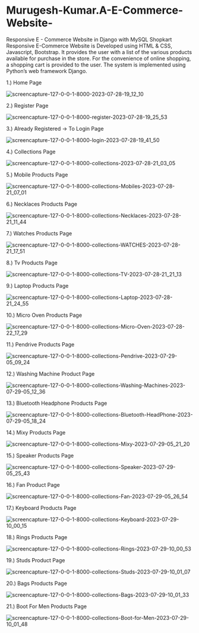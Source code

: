 # Murugesh-Kumar.A-E-Commerce-Website-
Responsive E - Commerce Website in Django with MySQL
Shopkart Responsive E-Commerce Website is Developed using HTML & CSS, Javascript, Bootstrap. It provides the user with a list of the various products available for purchase
in the store. For the convenience of online shopping, a shopping cart is provided to the user. The system is implemented using Python’s web framework Django.

1.) Home Page

![screencapture-127-0-0-1-8000-2023-07-28-19_12_10](https://github.com/MURUGESHKUMARa/Murugesh-Kumar.A-E-Commerce-Website-/assets/137079672/0d86ef60-c63c-433f-a8b8-44e7a93b8dac)

2.) Register Page

![screencapture-127-0-0-1-8000-register-2023-07-28-19_25_53](https://github.com/MURUGESHKUMARa/Murugesh-Kumar.A-E-Commerce-Website-/assets/137079672/860669fb-eb86-4ce1-a48f-490d2bcc5a13)

3.) Already Registered -> To Login Page


![screencapture-127-0-0-1-8000-login-2023-07-28-19_41_50](https://github.com/MURUGESHKUMARa/Murugesh-Kumar.A-E-Commerce-Website-/assets/137079672/f9089d9c-3674-4548-90e7-19a351c032c8)

4.) Collections Page

![screencapture-127-0-0-1-8000-collections-2023-07-28-21_03_05](https://github.com/MURUGESHKUMARa/Murugesh-Kumar.A-E-Commerce-Website-/assets/137079672/100a78b6-b18c-419b-8661-c7471cff6542)

5.) Mobile Products Page

![screencapture-127-0-0-1-8000-collections-Mobiles-2023-07-28-21_07_01](https://github.com/MURUGESHKUMARa/Murugesh-Kumar.A-E-Commerce-Website-/assets/137079672/98f4c0bf-3abe-4159-ab9e-91d6dbefedd6)

6.) Necklaces Products Page

![screencapture-127-0-0-1-8000-collections-Necklaces-2023-07-28-21_11_44](https://github.com/MURUGESHKUMARa/Murugesh-Kumar.A-E-Commerce-Website-/assets/137079672/31cbb6f1-029f-4748-a1c6-defccccd47fd)

7.) Watches Products Page

![screencapture-127-0-0-1-8000-collections-WATCHES-2023-07-28-21_17_51](https://github.com/MURUGESHKUMARa/Murugesh-Kumar.A-E-Commerce-Website-/assets/137079672/437ef856-7b49-41e5-a124-40b2f987f44c)

8.) Tv Products Page

![screencapture-127-0-0-1-8000-collections-TV-2023-07-28-21_21_13](https://github.com/MURUGESHKUMARa/Murugesh-Kumar.A-E-Commerce-Website-/assets/137079672/26450e6b-34e6-4d32-9a74-9ee90eb9ad26)

9.) Laptop Products Page

![screencapture-127-0-0-1-8000-collections-Laptop-2023-07-28-21_24_55](https://github.com/MURUGESHKUMARa/Murugesh-Kumar.A-E-Commerce-Website-/assets/137079672/dab0bf6b-cbee-48d1-bee6-2946778fc84c)

10.) Micro Oven Products Page

![screencapture-127-0-0-1-8000-collections-Micro-Oven-2023-07-28-22_17_29](https://github.com/MURUGESHKUMARa/Murugesh-Kumar.A-E-Commerce-Website-/assets/137079672/c13ec6dc-cffd-413b-a524-6f1a5198de1a)

11.) Pendrive Products Page

![screencapture-127-0-0-1-8000-collections-Pendrive-2023-07-29-05_09_24](https://github.com/MURUGESHKUMARa/Murugesh-Kumar.A-E-Commerce-Website-/assets/137079672/d79c3f81-ee8b-420c-ba6c-e91d0d1ce5fc)

12.) Washing Machine Product Page

![screencapture-127-0-0-1-8000-collections-Washing-Machines-2023-07-29-05_12_36](https://github.com/MURUGESHKUMARa/Murugesh-Kumar.A-E-Commerce-Website-/assets/137079672/a065bd50-4e81-4361-94d1-b7590d470efd)

13.) Bluetooth Headphone Products Page

![screencapture-127-0-0-1-8000-collections-Bluetooth-HeadPhone-2023-07-29-05_18_24](https://github.com/MURUGESHKUMARa/Murugesh-Kumar.A-E-Commerce-Website-/assets/137079672/c976d97a-ce31-4b76-8ad5-58430bae15b8)

14.) Mixy Products Page

![screencapture-127-0-0-1-8000-collections-Mixy-2023-07-29-05_21_20](https://github.com/MURUGESHKUMARa/Murugesh-Kumar.A-E-Commerce-Website-/assets/137079672/5299ede5-7f5d-40e8-9460-e208c4322795)

15.) Speaker Products Page

![screencapture-127-0-0-1-8000-collections-Speaker-2023-07-29-05_25_43](https://github.com/MURUGESHKUMARa/Murugesh-Kumar.A-E-Commerce-Website-/assets/137079672/84915e96-ddb3-425c-8855-29ed04e7016d)

16.) Fan Product Page

![screencapture-127-0-0-1-8000-collections-Fan-2023-07-29-05_26_54](https://github.com/MURUGESHKUMARa/Murugesh-Kumar.A-E-Commerce-Website-/assets/137079672/5d4d0392-7867-48cf-81f1-ff7e976a7733)

17.) Keyboard Products Page

![screencapture-127-0-0-1-8000-collections-Keyboard-2023-07-29-10_00_15](https://github.com/MURUGESHKUMARa/Murugesh-Kumar.A-E-Commerce-Website-/assets/137079672/904e2521-719f-419c-9fb1-f754a7ca587b)

18.) Rings Products Page

![screencapture-127-0-0-1-8000-collections-Rings-2023-07-29-10_00_53](https://github.com/MURUGESHKUMARa/Murugesh-Kumar.A-E-Commerce-Website-/assets/137079672/e1b2bc23-a79d-434a-aaa6-1db718787e7e)

19.) Studs Product Page

![screencapture-127-0-0-1-8000-collections-Studs-2023-07-29-10_01_07](https://github.com/MURUGESHKUMARa/Murugesh-Kumar.A-E-Commerce-Website-/assets/137079672/f0c7bd98-53ab-44cd-947a-088b880d3e5b)

20.) Bags Products Page

![screencapture-127-0-0-1-8000-collections-Bags-2023-07-29-10_01_33](https://github.com/MURUGESHKUMARa/Murugesh-Kumar.A-E-Commerce-Website-/assets/137079672/68c269c3-1a82-41e5-ae8e-af6bf6d7786f)

21.) Boot For Men Products Page

![screencapture-127-0-0-1-8000-collections-Boot-for-Men-2023-07-29-10_01_48](https://github.com/MURUGESHKUMARa/Murugesh-Kumar.A-E-Commerce-Website-/assets/137079672/dbe7159d-8864-4156-b875-8190a2867aa8)


